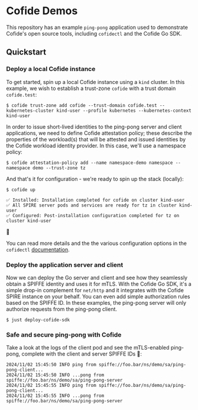 # Cofide Demos

This repository has an example `ping-pong` application used to demonstrate Cofide's open source tools, including `cofidectl` and the Cofide Go SDK.

## Quickstart

### Deploy a local Cofide instance

To get started, spin up a local Cofide instance using a `kind` cluster. In this example, we wish to establish a trust-zone `cofide` with a trust domain `cofide.test`: 

```
$ cofide trust-zone add cofide --trust-domain cofide.test --kubernetes-cluster kind-user --profile kubernetes --kubernetes-context kind-user 
```

In order to issue short-lived identities to the ping-pong server and client applications, we need to define Cofide attestation policy; these describe the properties of the workload(s) that will be attested and issued identities by the Cofide workload identity provider. In this case, we'll use a namespace policy:

```
$ cofide attestation-policy add --name namespace-demo namespace --namespace demo --trust-zone tz 
```

And that's it for configuration - we're ready to spin up the stack (locally):

```
$ cofide up
```

```
✅ Installed: Installation completed for cofide on cluster kind-user
✅ All SPIRE server pods and services are ready for tz in cluster kind-user
✅ Configured: Post-installation configuration completed for tz on cluster kind-user
```

🚀

You can read more details and the the various configuration options in the `cofidectl` [documentation](https://www.github.com/cofide/cofidectl/docs).

### Deploy the application server and client

Now we can deploy the Go server and client and see how they seamlessly obtain a SPIFFE identity and uses it for mTLS. With the Cofide Go SDK, it's a simple drop-in complement for `net/http` and it integrates with the Cofide SPIRE instance on your behalf. You can even add simple authorization rules based on the SPIFFE ID. In these examples, the ping-pong server will only authorize requests from the ping-pong client.

```
$ just deploy-cofide-sdk
```

### Safe and secure ping-pong with Cofide

Take a look at the logs of the client pod and see the mTLS-enabled ping-pong, complete with the client and server SPIFFE IDs 🔐:

```
2024/11/02 15:45:50 INFO ping from spiffe://foo.bar/ns/demo/sa/ping-pong-client...
2024/11/02 15:45:50 INFO ...pong from spiffe://foo.bar/ns/demo/sa/ping-pong-server
2024/11/02 15:45:55 INFO ping from spiffe://foo.bar/ns/demo/sa/ping-pong-client...
2024/11/02 15:45:55 INFO ...pong from spiffe://foo.bar/ns/demo/sa/ping-pong-server
```



